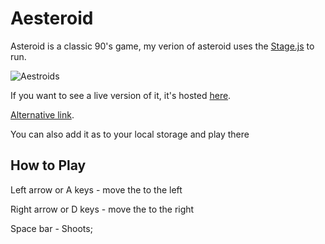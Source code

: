 # Aesteroid


Asteroid is a classic 90's game, my verion of asteroid uses the [Stage.js](https://www.npmjs.com/package/stage-js) to run.

![Aestroids](https://imgur.com/a/a9WUyvK)

If you want to see a live version of it, it's hosted [here](aestroid.netlify.app).

[Alternative link](https://gladiator-16.github.io/Aesteroid/).

You can also add it as to your local storage and play there

## How to Play

Left arrow or A keys - move the  to the left

Right arrow or D keys - move the  to the right

Space bar  - Shoots; 

